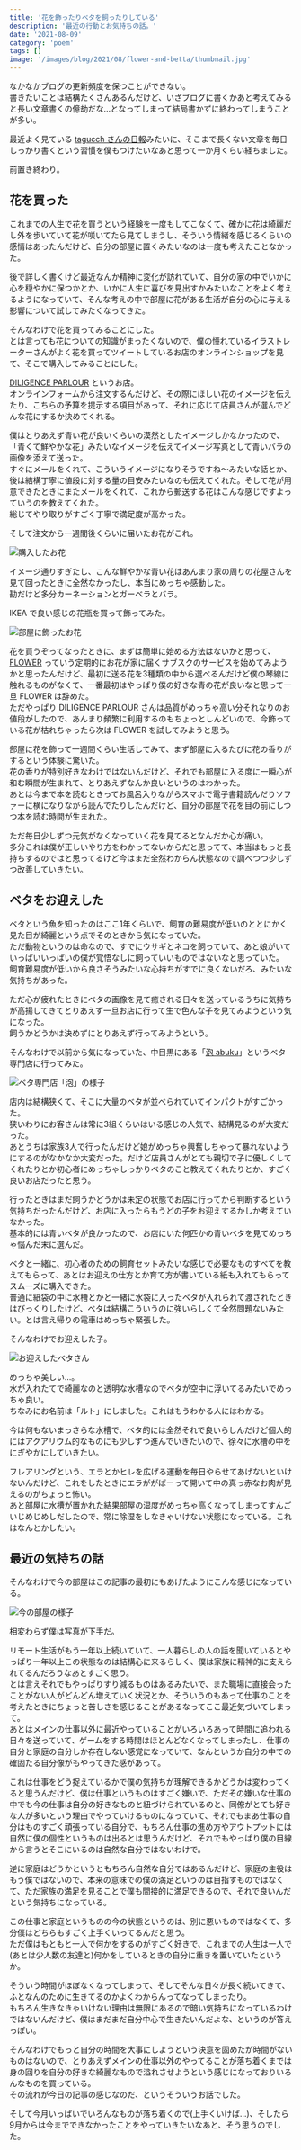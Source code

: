 ```yaml
---
title: '花を飾ったりベタを飼ったりしている'
description: '最近の行動とお気持ちの話。'
date: '2021-08-09'
category: 'poem'
tags: []
image: '/images/blog/2021/08/flower-and-betta/thumbnail.jpg'
---
```


なかなかブログの更新頻度を保つことができない。  
書きたいことは結構たくさんあるんだけど、いざブログに書くかあと考えてみると長い文章書くの億劫だな…となってしまって結局書かずに終わってしまうことが多い。

最近よく見ている [tagucch さんの日報](https://random.tagucch.dev/)みたいに、そこまで長くない文章を毎日しっかり書くという習慣を僕もつけたいなあと思って一か月くらい経ちました。

前置き終わり。

## 花を買った

これまでの人生で花を買うという経験を一度もしてこなくて、確かに花は綺麗だし外を歩いていて花が咲いてたら見てしまうし、そういう情緒を感じるくらいの感情はあったんだけど、自分の部屋に置くみたいなのは一度も考えたことなかった。

後で詳しく書くけど最近なんか精神に変化が訪れていて、自分の家の中でいかに心を穏やかに保つかとか、いかに人生に喜びを見出すかみたいなことをよく考えるようになっていて、そんな考えの中で部屋に花がある生活が自分の心に与える影響について試してみたくなってきた。

そんなわけで花を買ってみることにした。  
とは言っても花についての知識がまったくないので、僕の憧れているイラストレーターさんがよく花を買ってツイートしているお店のオンラインショップを見て、そこで購入してみることにした。

[DILIGENCE PARLOUR](https://diligenceparlour.jp/) というお店。  
オンラインフォームから注文するんだけど、その際にほしい花のイメージを伝えたり、こちらの予算を提示する項目があって、それに応じて店員さんが選んでどんな花にするか決めてくれる。

僕はとりあえず青い花が良いくらいの漠然としたイメージしかなかったので、「青くて鮮やかな花」みたいなイメージを伝えてイメージ写真として青いバラの画像を添えて送った。  
すぐにメールをくれて、こういうイメージになりそうですね～みたいな話とか、後は結構丁寧に値段に対する量の目安みたいなのも伝えてくれた。そして花が用意できたときにまたメールをくれて、これから郵送する花はこんな感じですよっていうのを教えてくれた。  
総じてやり取りがすごく丁寧で満足度が高かった。

そして注文から一週間後くらいに届いたお花がこれ。

![購入したお花](./02.jpg '購入したお花')

イメージ通りすぎたし、こんな鮮やかな青い花はあんまり家の周りの花屋さんを見て回ったときに全然なかったし、本当にめっちゃ感動した。  
勘だけど多分カーネーションとガーベラとバラ。

IKEA で良い感じの花瓶を買って飾ってみた。

![部屋に飾ったお花](./03.jpg '部屋に飾ったお花')

花を買うぞってなったときに、まずは簡単に始める方法はないかと思って、 [FLOWER](https://flowr.is/) っていう定期的にお花が家に届くサブスクのサービスを始めてみようかと思ったんだけど、最初に送る花を3種類の中から選べるんだけど僕の琴線に触れるものがなくて、一番最初はやっぱり僕の好きな青の花が良いなと思って一旦 FLOWER は辞めた。  
ただやっぱり DILIGENCE PARLOUR さんは品質がめっちゃ高い分それなりのお値段がしたので、あんまり頻繁に利用するのもちょっとしんどいので、今飾っている花が枯れちゃったら次は FLOWER を試してみようと思う。

部屋に花を飾って一週間くらい生活してみて、まず部屋に入るたびに花の香りがするという体験に驚いた。  
花の香りが特別好きなわけではないんだけど、それでも部屋に入る度に一瞬心が和む瞬間が生まれて、とりあえずなんか良いというのはわかった。  
あとは今まで本を読むときってお風呂入りながらスマホで電子書籍読んだりソファーに横になりながら読んでたりしたんだけど、自分の部屋で花を目の前にしつつ本を読む時間が生まれた。

ただ毎日少しずつ元気がなくなっていく花を見てるとなんだか心が痛い。  
多分これは僕が正しいやり方をわかってないからだと思ってて、本当はもっと長持ちするのではと思ってるけど今はまだ全然わからん状態なので調べつつ少しずつ改善していきたい。

## ベタをお迎えした

ベタという魚を知ったのはここ1年くらいで、飼育の難易度が低いのととにかく見た目が綺麗という点でそのときから気になっていた。  
ただ動物というのは命なので、すでにウサギとネコを飼っていて、あと娘がいていっぱいいっぱいの僕が覚悟なしに飼っていいものではないなと思っていた。  
飼育難易度が低いから良さそうみたいな心持ちがすでに良くないだろ、みたいな気持ちがあった。

ただ心が疲れたときにベタの画像を見て癒される日々を送っているうちに気持ちが高揚してきてとりあえず一旦お店に行って生で色んな子を見てみようという気になった。  
飼うかどうかは決めずにとりあえず行ってみようという。

そんなわけで以前から気になっていた、中目黒にある「[泡 abuku](https://abuku.shop/)」というベタ専門店に行ってみた。

![ベタ専門店「泡」の様子](./04.jpg 'ベタ専門店「泡」の様子')

店内は結構狭くて、そこに大量のベタが並べられていてインパクトがすごかった。  
狭いわりにお客さんは常に3組くらいはいる感じの人気で、結構見るのが大変だった。  
あとうちは家族3人で行ったんだけど娘がめっちゃ興奮しちゃって暴れないようにするのがなかなか大変だった。だけど店員さんがとても親切で子に優しくしてくれたりとか初心者にめっちゃしっかりベタのこと教えてくれたりとか、すごく良いお店だったと思う。

行ったときはまだ飼うかどうかは未定の状態でお店に行ってから判断するという気持ちだったんだけど、お店に入ったらもうどの子をお迎えするかしか考えていなかった。  
基本的には青いベタが良かったので、お店にいた何匹かの青いベタを見てめっちゃ悩んだ末に選んだ。

ベタと一緒に、初心者のための飼育セットみたいな感じで必要なものすべてを教えてもらって、あとはお迎えの仕方とか育て方が書いている紙も入れてもらってスムーズに購入できた。  
普通に紙袋の中に水槽とかと一緒に水袋に入ったベタが入れられて渡されたときはびっくりしたけど、ベタは結構こういうのに強いらしくて全然問題ないみたい。とは言え帰りの電車はめっちゃ緊張した。

そんなわけでお迎えした子。

![お迎えしたベタさん](./05.jpg 'お迎えしたベタさん')

めっちゃ美しい…。  
水が入れたてで綺麗なのと透明な水槽なのでベタが空中に浮いてるみたいでめっちゃ良い。  
ちなみにお名前は「ルト」にしました。これはもうわかる人にはわかる。

今は何もないまっさらな水槽で、ベタ的には全然それで良いらしんだけど個人的にはアクアリウム的なものにも少しずつ進んでいきたいので、徐々に水槽の中をにぎやかにしていきたい。

フレアリングという、エラとかヒレを広げる運動を毎日やらせてあげないといけないんだけど、これをしたときにエラががばーって開いて中の真っ赤なお肉が見えるのがちょっと怖い。  
あと部屋に水槽が置かれた結果部屋の湿度がめっちゃ高くなってしまってすんごいじめじめしだしたので、常に除湿をしなきゃいけない状態になっている。これはなんとかしたい。

## 最近の気持ちの話

そんなわけで今の部屋はこの記事の最初にもあげたようにこんな感じになっている。

![今の部屋の様子](./01.jpg '今の部屋の様子')

相変わらず僕は写真が下手だ。

リモート生活がもう一年以上続いていて、一人暮らしの人の話を聞いているとやっぱり一年以上この状態なのは結構心に来るらしく、僕は家族に精神的に支えられてるんだろうなあとすごく思う。  
とは言えそれでもやっぱりすり減るものはあるみたいで、また職場に直接会ったことがない人がどんどん増えていく状況とか、そういうのもあって仕事のことを考えたときにちょっと苦しさを感じることがあるなってここ最近気づいてしまって。  
あとはメインの仕事以外に最近やっていることがいろいろあって時間に追われる日々を送っていて、ゲームをする時間はほとんどなくなってしまったし、仕事の自分と家庭の自分しか存在しない感覚になっていて、なんというか自分の中での確固たる自分像がもやってきた感があって。

これは仕事をどう捉えているかで僕の気持ちが理解できるかどうかは変わってくると思うんだけど、僕は仕事というものはすごく嫌いで、ただその嫌いな仕事の中でも今の仕事は自分の好きなものと紐づけられているのと、同僚がとても好きな人が多いという理由でやっていけるものになっていて、それでもまあ仕事の自分はものすごく頑張っている自分で、もちろん仕事の進め方やアウトプットには自然に僕の個性というものは出るとは思うんだけど、それでもやっぱり僕の目線から言うとそこにいるのは自然な自分ではないわけで。

逆に家庭はどうかというともちろん自然な自分ではあるんだけど、家庭の主役はもう僕ではないので、本来の意味での僕の満足というのは目指すものではなくて、ただ家族の満足を見ることで僕も間接的に満足できるので、それで良いんだという気持ちになっている。

この仕事と家庭というものの今の状態というのは、別に悪いものではなくて、多分僕はどちらもすごく上手くいってるんだと思う。  
ただ僕はもともと一人で何かをするのがすごく好きで、これまでの人生は一人で(あとは少人数の友達と)何かをしているときの自分に重きを置いていたというか。

そういう時間がほぼなくなってしまって、そしてそんな日々が長く続いてきて、ふとなんのために生きてるのかよくわからんってなってしまったり。  
もちろん生きなきゃいけない理由は無限にあるので暗い気持ちになっているわけではないんだけど、僕はまだまだ自分中心で生きたいんだよな、というのが答えっぽい。

そんなわけでもっと自分の時間を大事にしようという決意を固めたが時間がないものはないので、とりあえずメインの仕事以外のやってることが落ち着くまでは身の回りを自分の好きな綺麗なもので溢れさせようという感じになっておりいろんなものを買っている。  
その流れが今日の記事の感じなのだ、というそういうお話でした。

そして今月いっぱいでいろんなものが落ち着くので(上手くいけば…)、そしたら9月からは今までできなかったことをやっていきたいなあと、そう思うのでした。
